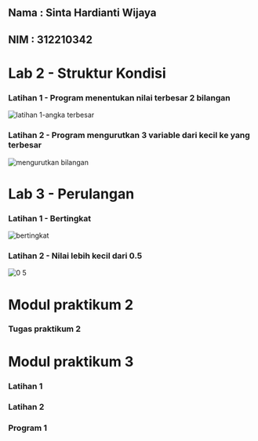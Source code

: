 ## Nama : Sinta Hardianti Wijaya

## NIM  : 312210342

# Lab 2 - Struktur Kondisi

### Latihan 1 - Program menentukan nilai terbesar 2 bilangan

![latihan 1-angka terbesar](https://user-images.githubusercontent.com/115516473/199944811-56f6a8d7-4277-45ee-8a94-6de1c3e3efb6.png)

### Latihan 2 - Program mengurutkan 3 variable dari kecil ke yang terbesar

![mengurutkan bilangan](https://user-images.githubusercontent.com/115516473/199963467-ebfc44c8-d1ab-4577-88d5-de02717e2b69.png)

# Lab 3 - Perulangan

### Latihan 1 - Bertingkat

![bertingkat](https://user-images.githubusercontent.com/115516473/199945850-705f334b-6c45-4fff-84d8-a56d95831231.png)

### Latihan 2 - Nilai lebih kecil dari 0.5

![0 5](https://user-images.githubusercontent.com/115516473/199947550-55cb093e-26ae-4ea4-8ef1-9b8fde9a5184.png)

# Modul praktikum 2


### Tugas praktikum 2

# Modul praktikum 3

### Latihan 1 

### Latihan 2

### Program 1
